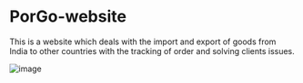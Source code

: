 # PorGo-website
This is a website which deals with the import and export of goods from India to other countries with the tracking of order and  solving clients issues.

![image](https://github.com/subash-ghub/PorGo/assets/104593776/3d425727-83a6-4a69-ba43-02bc18aae088)
